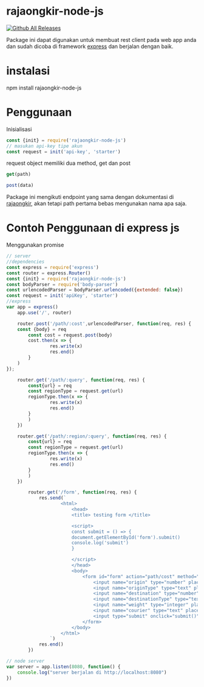 # rajaongkir-node-js
[![Github All Releases](https://img.shields.io/badge/downloads-303-green.svg)](https://github.com/eiyu/rajaongkir-node-js)

Package ini dapat digunakan untuk membuat rest client pada web app anda dan sudah dicoba di framework [express](https://github.com/expressjs/express) dan berjalan dengan baik.

# instalasi
npm install rajaongkir-node-js

# Penggunaan
Inisialisasi
```javascript
const {init} = require('rajaongkir-node-js')
// masukan api-key tipe akun
const request = init('api-key', 'starter')
```

request object memiliki dua method, get dan post
```javascript
get(path)

post(data)
```

Package ini mengikuti endpoint yang sama dengan dokumentasi di [rajaongkir](http://rajaongkir.com), akan tetapi path pertama bebas mengunakan nama apa saja.


# Contoh Penggunaan di express js

Menggunakan promise

```javascript
// server
//dependencies
const express = require('express')
const router = express.Router()
const {init} = require('rajaongkir-node-js')
const bodyParser = require('body-parser')
const urlencodedParser = bodyParser.urlencoded({extended: false})
const request = init('apiKey', 'starter')
//express
var app = express()
	app.use('/', router)

	router.post('/path/:cost',urlencodedParser, function(req, res) {
	const {body} = req
		const cost = request.post(body)
		cost.then(x => {
				res.write(x)
				res.end()
		}
	)
});

	router.get('/path/:query', function(req, res) {
		const{url} = req
		const regionType = request.get(url)
		regionType.then(x => {
				res.write(x)
				res.end()
		}
		)
	})

	router.get('/path/:region/:query', function(req, res) {
		const{url} = req
		const regionType = request.get(url)
		regionType.then(x => {
				res.write(x)
				res.end()
		}
		)
	})

		router.get('/form', function(req, res) {
			res.send(`
					<html>
						<head>
						<title> testing form </title>

						<script>
						const submit = () => {
						document.getElementById('form').submit()
						console.log('submit')
						}

						</script>
						</head>
						<body>
							<form id="form" action="path/cost" method="post">
								<input name="origin" type="number" placeholder="input id kota origin" /> <br/>
								<input name="originType" type="text" placeholder="tipe kota origin" /> <br/>
								<input name="destination" type="number" placeholder="input id kota tujuan" /> <br/>
								<input name="destinationType" type="text" placeholder="tipe kota tujuan" /> <br/>
								<input name="weight" type="integer" placeholder="masukan berat (gr)" /> <br/>
								<input name="courier" type="text" placeholder="periksa ongkir" /> <br/>
								<input type="submit" onclick="submit()"> Submit </input>
							</form>
						</body>
					</html>
				`)
			res.end()
		})

// node server
var server = app.listen(8080, function() {
	console.log("server berjalan di http://localhost:8080")
})

```
